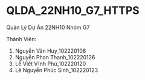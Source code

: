 # QLDA_22NH10_G7_HTTPS
Quản Lý Dự Án 22NH10 Nhóm G7

Thành Viên:
1. Nguyễn Văn Huy_102220108
2. Nguyễn Phan Thanh_102220126
3. Lễ Viết Vĩnh Phú_102220120
4. Lê Nguyễn Phúc Sinh_102220123
